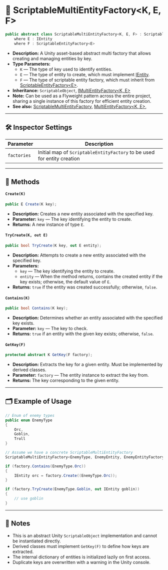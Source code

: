 # 🧩 ScriptableMultiEntityFactory<K, E, F>

```csharp
public abstract class ScriptableMultiEntityFactory<K, E, F> : ScriptableObject, IMultiEntityFactory<K, E>
    where E : IEntity
    where F : ScriptableEntityFactory<E>
```

- **Description:** A Unity asset-based abstract multi factory that allows creating and managing entities by key.
- **Type Parameters:**
    - `K` — The type of key used to identify entities.
    - `E` — The type of entity to create, which must implement [IEntity](../Entities/IEntity.md).
    - `F` — The type of scriptable entity factory, which must inherit
      from [ScriptableEntityFactory\<E>](ScriptableEntityFactory%601.md).
- **Inheritance:** `ScriptableObject`, [IMultiEntityFactory<K, E>](IMultiEntityFactory%601.md)
- **Note:** Can be used as a Flyweight pattern across the entire project, sharing a single instance of this factory for efficient entity creation.
- **See also:** [ScriptableMultiEntityFactory](ScriptableMultiEntityFactory.md),
  [MultiEntityFactory<K, E>](MultiEntityFactory%601.md),

---

## 🛠 Inspector Settings

| Parameter | Description                                                           |
|-----------|-----------------------------------------------------------------------|
| `factories`  | Initial map of `ScriptableEntityFactory` to be used for entity creation |

---

## 🏹 Methods

#### `Create(K)`

```csharp
public E Create(K key);
```

- **Description:** Creates a new entity associated with the specified key.
- **Parameter:** `key` — The key identifying the entity to create.
- **Returns:** A new instance of type `E`.

#### `TryCreate(K, out E)`

```csharp
public bool TryCreate(K key, out E entity);
```

- **Description:** Attempts to create a new entity associated with the specified key.
- **Parameters:**
    - `key` — The key identifying the entity to create.
    - `entity` — When the method returns, contains the created entity if the key exists; otherwise, the default value of
      `E`.
- **Returns:** `true` if the entity was created successfully; otherwise, `false`.

#### `Contains(K)`

```csharp
public bool Contains(K key);
```

- **Description:** Determines whether an entity associated with the specified key exists.
- **Parameter:** `key` — The key to check.
- **Returns:** `true` if an entity with the given key exists; otherwise, `false`.

#### `GetKey(F)`

```csharp
protected abstract K GetKey(F factory);
```

- **Description:** Extracts the key for a given entity. Must be implemented by derived classes.
- **Parameter:** `factory` — The entity instance to extract the key from.
- **Returns:** The key corresponding to the given entity.

---

## 🗂 Example of Usage

```csharp
// Enum of enemy types
public enum EnemyType 
{
    Orc,
    Goblin,
    Troll
}
```

```csharp
// Assume we have a concrete ScriptableMultiEntityFactory
ScriptableMultiEntityFactory<EnemyType, EnemyEntity, EnemyEntityFactory> factory = ...

if (factory.Contains(EnemyType.Orc))  
{  
    IEntity orc = factory.Create((EnemyType.Orc));  
}

if (factory.TryCreate(EnemyType.Goblin, out IEntity goblin))  
{  
    // use goblin
}
```

---

## 📝 Notes

- This is an abstract Unity `ScriptableObject` implementation and cannot be instantiated directly.
- Derived classes must implement `GetKey(F)` to define how keys are extracted.
- The internal dictionary of entities is initialized lazily on first access.
- Duplicate keys are overwritten with a warning in the Unity console.